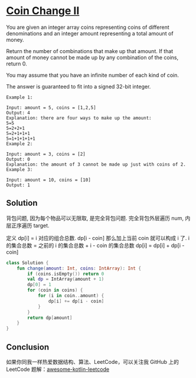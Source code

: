 # [Coin Change II][title]

You are given an integer array coins representing coins of different denominations and an integer amount representing a total amount of money.

Return the number of combinations that make up that amount. If that amount of money cannot be made up by any combination of the coins, return 0.

You may assume that you have an infinite number of each kind of coin.

The answer is guaranteed to fit into a signed 32-bit integer.

```text
Example 1:

Input: amount = 5, coins = [1,2,5]
Output: 4
Explanation: there are four ways to make up the amount:
5=5
5=2+2+1
5=2+1+1+1
5=1+1+1+1+1
Example 2:

Input: amount = 3, coins = [2]
Output: 0
Explanation: the amount of 3 cannot be made up just with coins of 2.
Example 3:

Input: amount = 10, coins = [10]
Output: 1

```

## Solution
背包问题, 因为每个物品可以无限取, 是完全背包问题.
完全背包外层遍历 num, 内层正序遍历 target.

定义 dp[i] = i 对应的组合总数.
dp[i - coin] 那么加上当前 coin 就可以构成 i 了.
i 的集合总数 = 之前的 i 的集合总数 + i - coin 的集合总数
dp[i] = dp[i] + dp[i - coin]

```kotlin
class Solution {
    fun change(amount: Int, coins: IntArray): Int {
        if (coins.isEmpty()) return 0
        val dp = IntArray(amount + 1)
        dp[0] = 1
        for (coin in coins) {
            for (i in coin..amount) {
                dp[i] += dp[i - coin]
            }
        }
        return dp[amount]
    }
}


```

## Conclusion

如果你同我一样热爱数据结构、算法、LeetCode，可以关注我 GitHub 上的 LeetCode 题解：[awesome-kotlin-leetcode][akl]



[title]: https://leetcode.cn/problems/coin-change-ii/description/
[akl]: https://github.com/NightXlt/awesome-kotlin-leetcode
